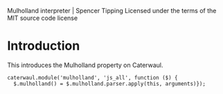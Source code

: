 Mulholland interpreter | Spencer Tipping
Licensed under the terms of the MIT source code license

# Introduction

This introduces the Mulholland property on Caterwaul.

    caterwaul.module('mulholland', 'js_all', function ($) {
      $.mulholland() = $.mulholland.parser.apply(this, arguments)});